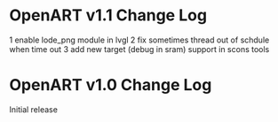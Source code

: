 # OpenART v1.1 Change Log
1 enable lode_png module in lvgl 
2 fix sometimes thread out of schdule when time out
3 add new target (debug in sram) support in scons tools
# OpenART v1.0 Change Log
Initial release

